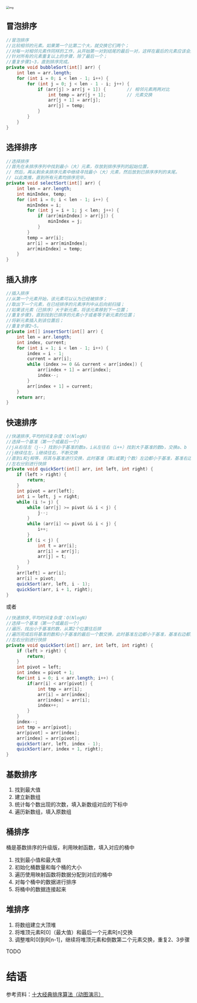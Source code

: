 

<img src="https://images2018.cnblogs.com/blog/849589/201804/849589-20180402133438219-1946132192.png" alt="img" style="zoom: 50%;" />

## 冒泡排序

```java
//冒泡排序
//比较相邻的元素。如果第一个比第二个大，就交换它们两个；
//对每一对相邻元素作同样的工作，从开始第一对到结尾的最后一对，这样在最后的元素应该会是最大的数；
//针对所有的元素重复以上的步骤，除了最后一个；
//重复步骤1~3，直到排序完成。
private void bubbleSort(int[] arr) {
	int len = arr.length;
	for (int i = 0; i < len - 1; i++) {
		for (int j = 0; j < len - 1 - i; j++) {
			if (arr[j] > arr[j + 1]) {        // 相邻元素两两对比
				int temp = arr[j + 1];        // 元素交换
				arr[j + 1] = arr[j];
				arr[j] = temp;
			}
		}
	}
}
```

## 选择排序

```java
//选择排序
//首先在未排序序列中找到最小（大）元素，存放到排序序列的起始位置，
// 然后，再从剩余未排序元素中继续寻找最小（大）元素，然后放到已排序序列的末尾。
// 以此类推，直到所有元素均排序完毕。
private void selectSort(int[] arr) {
    int len = arr.length;
    int minIndex, temp;
    for (int i = 0; i < len - 1; i++) {
        minIndex = i;
        for (int j = i + 1; j < len; j++) {
            if (arr[minIndex] > arr[j]) {
                minIndex = j;
            }
        }
        temp = arr[i];
        arr[i] = arr[minIndex];
        arr[minIndex] = temp;
    }
}
```

## 插入排序

```java
//插入排序
//从第一个元素开始，该元素可以认为已经被排序；
//取出下一个元素，在已经排序的元素序列中从后向前扫描；
//如果该元素（已排序）大于新元素，将该元素移到下一位置；
//重复步骤3，直到找到已排序的元素小于或者等于新元素的位置；
//将新元素插入到该位置后；
//重复步骤2~5。
private int[] insertSort(int[] arr) {
    int len = arr.length;
    int index, current;
    for (int i = 1; i < len - 1; i++) {
        index = i - 1;
        current = arr[i];
        while (index >= 0 && current < arr[index]) {
            arr[index + 1] = arr[index];
            index--;
        }
        arr[index + 1] = current;
    }
    return arr;
}
```

## 快速排序

```java
//快速排序,平均时间复杂度：O(NlogN)
//选择一个基准（第一个或最后一个）
//j从右往左（j--）找到小于基准的数a，i从左往右（i++）找到大于基准的数b，交换a、b
//j继续往左，i继续往右，不断交换
//直到i和j相等，将其与基准进行交换，此时基准（第i或第j个数）左边都小于基准，基准右边都大于基准
//左右分别进行快排
private void quickSort(int[] arr, int left, int right) {
    if (left > right) {
        return;
    }
    int pivot = arr[left];
    int i = left, j = right;
    while (i != j) {
        while (arr[j] >= pivot && i < j) {
            j--;
        }
        while (arr[i] <= pivot && i < j) {
            i++;
        }
        if (i < j) {
            int t = arr[i];
            arr[i] = arr[j];
            arr[j] = t;
        }
    }
    arr[left] = arr[i];
    arr[i] = pivot;
    quickSort(arr, left, i - 1);
    quickSort(arr, i + 1, right);
}
```

或者

```java
//快速排序,平均时间复杂度：O(NlogN)
//选择一个基准（第一个或最后一个）
//遍历，找出小于基准的数，从第2个位置往后排
//遍历完成后将基准的数和小于基准的最后一个数交换，此时基准左边都小于基准，基准右边都大于基准
//左右分别进行快排
private void quickSort(int[] arr, int left, int right) {
    if (left > right) {
        return;
    }
    int pivot = left;
    int index = pivot + 1;
    for(int i = 0; i < arr.length; i++) {
        if(arr[i] < arr[pivot]) {
            int tmp = arr[i];
            arr[i] = arr[index];
            arr[index] = arr[i];
            index++;
        }
    }
    index--;
    int tmp = arr[pivot];
    arr[pivot] = arr[index];
    arr[index] = arr[pivot];
    quickSort(arr, left, index - 1);
    quickSort(arr, index + 1, right);
}
```

## 基数排序

1. 找到最大值
2. 建立新数组
3. 统计每个数出现的次数，填入新数组对应的下标中
4. 遍历新数组，填入原数组

## 桶排序

桶是基数排序的升级版，利用映射函数，填入对应的桶中

1. 找到最小值和最大值
2. 初始化桶数量和每个桶的大小
3. 遍历使用映射函数将数据分配到对应的桶中
4. 对每个桶中的数据进行排序
5. 将桶中的数据连接起来

## 堆排序

1. 将数组建立大顶堆
2. 将堆顶元素R[0]（最大值）和最后一个元素R[n]交换
3. 调整堆R[0]到R[n-1]，继续将堆顶元素和倒数第二个元素交换，重复2、3步骤

TODO

# 结语

参考资料：[十大经典排序算法（动图演示）](https://www.cnblogs.com/onepixel/p/7674659.html)

